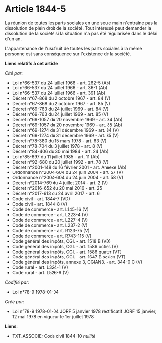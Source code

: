 # Article 1844-5

La réunion de toutes les parts sociales en une seule main n'entraîne pas la dissolution de plein droit de la société. Tout
intéressé peut demander la dissolution de la société si la situation n'a pas été régularisée dans le délai d'un an.

L'appartenance de l'usufruit de toutes les parts sociales à la même personne est sans conséquence sur l'existence de la
société.

**Liens relatifs à cet article**

_Cité par_:

  - Loi n°66-537 du 24 juillet 1966 - art. 262-5 (Ab)
  - Loi n°66-537 du 24 juillet 1966 - art. 36-1 (Ab)
  - Loi n°66-537 du 24 juillet 1966 - art. 391 (Ab)
  - Décret n°67-868 du 2 octobre 1967 - art. 84 (V)
  - Décret n°67-868 du 2 octobre 1967 - art. 85 (V)
  - Décret n°69-763 du 24 juillet 1969 - art. 84 (V)
  - Décret n°69-763 du 24 juillet 1969 - art. 85 (V)
  - Décret n°69-1057 du 20 novembre 1969 - art. 84 (Ab)
  - Décret n°69-1057 du 20 novembre 1969 - art. 85 (Ab)
  - Décret n°69-1274 du 31 décembre 1969 - art. 84 (V)
  - Décret n°69-1274 du 31 décembre 1969 - art. 85 (V)
  - Décret n°78-380 du 15 mars 1978 - art. 63 (V)
  - Décret n°78-704 du 3 juillet 1978 - art. 8 (V)
  - Décret n°84-406 du 30 mai 1984 - art. 24 (Ab)
  - Loi n°85-697 du 11 juillet 1985 - art. 11 (Ab)
  - Décret n°92-680 du 20 juillet 1992 - art. 78 (V)
  - Décret n°2001-148 du 16 février 2001 - art. Annexe (Ab)
  - Ordonnance n°2004-604 du 24 juin 2004 - art. 57 (V)
  - Ordonnance n°2004-604 du 24 juin 2004 - art. 58 (V)
  - Décret n°2014-769 du 4 juillet 2014 - art. 2 (V)
  - Décret n°2016-652 du 20 mai 2016 - art. 25
  - Décret n°2017-613 du 24 avril 2017 - art. 6
  - Code civil - art. 1844-7 (VD)
  - Code civil - art. 1844-8 (V)
  - Code de commerce - art. L145-16 (V)
  - Code de commerce - art. L223-4 (V)
  - Code de commerce - art. L227-4 (V)
  - Code de commerce - art. L237-2 (V)
  - Code de commerce - art. R123-75 (V)
  - Code de commerce - art. R743-115 (V)
  - Code général des impôts, CGI. - art. 1518 B (VD)
  - Code général des impôts, CGI. - art. 1586 octies (V)
  - Code général des impôts, CGI. - art. 1586 quater (VT)
  - Code général des impôts, CGI. - art. 1647 B sexies (VT)
  - Code général des impôts, annexe 3, CGIAN3. - art. 344-0 C (V)
  - Code rural - art. L324-1 (V)
  - Code rural - art. L526-9 (V)

_Codifié par_:

  - Loi n°78-9 1978-01-04

_Créé par_:

  - Loi n°78-9 1978-01-04 JORF 5 janvier 1978 rectificatif JORF 15 janvier, 12 mai 1978 en vigueur le 1er juillet 1978

**Liens**:

  - TXT_ASSOCIE: Code civil 1844-10 *nullité*
